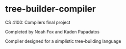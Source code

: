 # tree-builder-compiler

CS 4100: Compilers final project

Completed by Noah Fox and Kaden Papadatos

Compiler designed for a simplistic tree-building language
